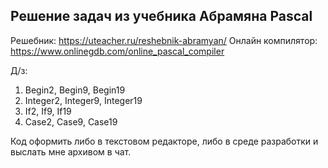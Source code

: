 ## Решение задач из учебника Абрамяна Pascal

Решебник: https://uteacher.ru/reshebnik-abramyan/
Онлайн компилятор: https://www.onlinegdb.com/online_pascal_compiler

Д/з:

1. Begin2, Begin9, Begin19
2. Integer2, Integer9, Integer19
3. If2, If9, If19
4. Case2, Case9, Case19

Код оформить либо в текстовом редакторе, либо в среде разработки и выслать мне архивом в чат.
